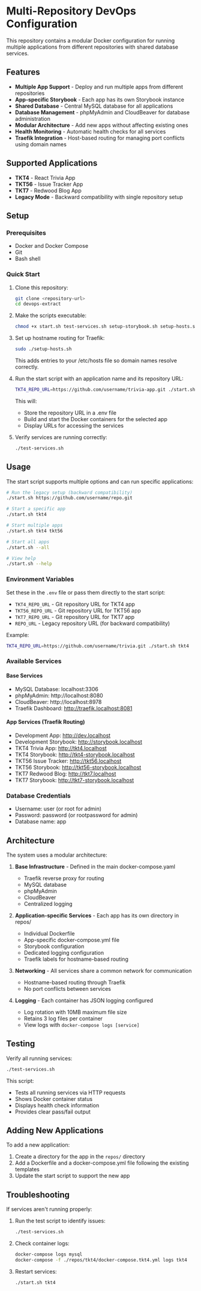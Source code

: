 # Multi-Repository DevOps Configuration

This repository contains a modular Docker configuration for running multiple applications from different repositories with shared database services.

## Features

- **Multiple App Support** - Deploy and run multiple apps from different repositories
- **App-specific Storybook** - Each app has its own Storybook instance
- **Shared Database** - Central MySQL database for all applications
- **Database Management** - phpMyAdmin and CloudBeaver for database administration
- **Modular Architecture** - Add new apps without affecting existing ones
- **Health Monitoring** - Automatic health checks for all services
- **Traefik Integration** - Host-based routing for managing port conflicts using domain names

## Supported Applications

- **TKT4** - React Trivia App
- **TKT56** - Issue Tracker App
- **TKT7** - Redwood Blog App
- **Legacy Mode** - Backward compatibility with single repository setup

## Setup

### Prerequisites

- Docker and Docker Compose
- Git
- Bash shell

### Quick Start

1. Clone this repository:
   ```bash
   git clone <repository-url>
   cd devops-extract
   ```

2. Make the scripts executable:
   ```bash
   chmod +x start.sh test-services.sh setup-storybook.sh setup-hosts.sh
   ```

3. Set up hostname routing for Traefik:
   ```bash
   sudo ./setup-hosts.sh
   ```
   This adds entries to your /etc/hosts file so domain names resolve correctly.

4. Run the start script with an application name and its repository URL:
   ```bash
   TKT4_REPO_URL=https://github.com/username/trivia-app.git ./start.sh tkt4
   ```

   This will:
   - Store the repository URL in a .env file
   - Build and start the Docker containers for the selected app
   - Display URLs for accessing the services

5. Verify services are running correctly:
   ```bash
   ./test-services.sh
   ```

## Usage

The start script supports multiple options and can run specific applications:

```bash
# Run the legacy setup (backward compatibility)
./start.sh https://github.com/username/repo.git

# Start a specific app
./start.sh tkt4

# Start multiple apps
./start.sh tkt4 tkt56

# Start all apps
./start.sh --all

# View help
./start.sh --help
```

### Environment Variables

Set these in the `.env` file or pass them directly to the start script:

- `TKT4_REPO_URL` - Git repository URL for TKT4 app
- `TKT56_REPO_URL` - Git repository URL for TKT56 app  
- `TKT7_REPO_URL` - Git repository URL for TKT7 app
- `REPO_URL` - Legacy repository URL (for backward compatibility)

Example:
```bash
TKT4_REPO_URL=https://github.com/username/trivia.git ./start.sh tkt4
```

### Available Services

#### Base Services
- MySQL Database: localhost:3306
- phpMyAdmin: http://localhost:8080
- CloudBeaver: http://localhost:8978
- Traefik Dashboard: http://traefik.localhost:8081

#### App Services (Traefik Routing)
- Development App: http://dev.localhost
- Development Storybook: http://storybook.localhost
- TKT4 Trivia App: http://tkt4.localhost
- TKT4 Storybook: http://tkt4-storybook.localhost
- TKT56 Issue Tracker: http://tkt56.localhost
- TKT56 Storybook: http://tkt56-storybook.localhost
- TKT7 Redwood Blog: http://tkt7.localhost
- TKT7 Storybook: http://tkt7-storybook.localhost

### Database Credentials

- Username: user (or root for admin)
- Password: password (or rootpassword for admin)
- Database name: app

## Architecture

The system uses a modular architecture:

1. **Base Infrastructure** - Defined in the main docker-compose.yaml
   - Traefik reverse proxy for routing
   - MySQL database
   - phpMyAdmin
   - CloudBeaver
   - Centralized logging

2. **Application-specific Services** - Each app has its own directory in repos/
   - Individual Dockerfile
   - App-specific docker-compose.yml file
   - Storybook configuration
   - Dedicated logging configuration
   - Traefik labels for hostname-based routing

3. **Networking** - All services share a common network for communication
   - Hostname-based routing through Traefik
   - No port conflicts between services

4. **Logging** - Each container has JSON logging configured
   - Log rotation with 10MB maximum file size
   - Retains 3 log files per container
   - View logs with `docker-compose logs [service]`

## Testing

Verify all running services:

```bash
./test-services.sh
```

This script:
- Tests all running services via HTTP requests
- Shows Docker container status
- Displays health check information
- Provides clear pass/fail output

## Adding New Applications

To add a new application:

1. Create a directory for the app in the `repos/` directory
2. Add a Dockerfile and a docker-compose.yml file following the existing templates
3. Update the start script to support the new app

## Troubleshooting

If services aren't running properly:

1. Run the test script to identify issues:
   ```bash
   ./test-services.sh
   ```

2. Check container logs:
   ```bash
   docker-compose logs mysql
   docker-compose -f ./repos/tkt4/docker-compose.tkt4.yml logs tkt4
   ```

3. Restart services:
   ```bash
   ./start.sh tkt4
   ```